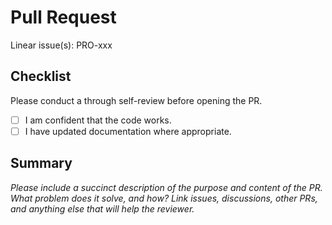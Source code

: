 # Pull Request

Linear issue(s): PRO-xxx

## Checklist

Please conduct a through self-review before opening the PR.

- [ ] I am confident that the code works.
- [ ] I have updated documentation where appropriate.

## Summary

*Please include a succinct description of the purpose and content of the PR. What problem does it solve, and how? Link issues, discussions, other PRs, and anything else that will help the reviewer.*
